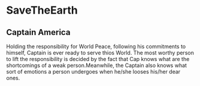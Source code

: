 # SaveTheEarth
## Captain America
Holding the responsibility for World Peace, following his commitments to himself, Captain is ever ready to serve thios World. The most worthy person to lift the responsibility is decided by the fact that Cap knows what are the shortcomings of a weak person.Meanwhile, the Captain also knows what sort of emotions a person undergoes when he/she looses his/her dear ones.
